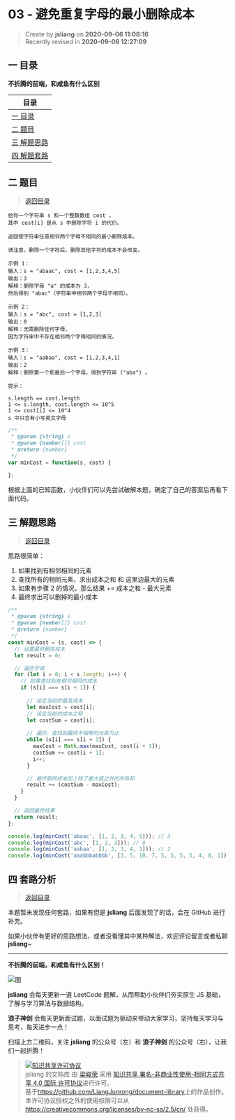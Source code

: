03 - 避免重复字母的最小删除成本
===

> Create by **jsliang** on **2020-09-06 11:08:16**  
> Recently revised in **2020-09-06 12:27:09**

## <a name="chapter-one" id="chapter-one"></a>一 目录

**不折腾的前端，和咸鱼有什么区别**

| 目录 |
| --- |
| [一 目录](#chapter-one) |
| <a name="catalog-chapter-two" id="catalog-chapter-two"></a>[二 题目](#chapter-two) |
| <a name="catalog-chapter-three" id="catalog-chapter-three"></a>[三 解题思路](#chapter-three) |
| <a name="catalog-chapter-four" id="catalog-chapter-four"></a>[四 解题套路](#chapter-four) |

## <a name="chapter-two" id="chapter-two"></a>二 题目

> [返回目录](#chapter-one)

```
给你一个字符串 s 和一个整数数组 cost ，
其中 cost[i] 是从 s 中删除字符 i 的代价。

返回使字符串任意相邻两个字母不相同的最小删除成本。

请注意，删除一个字符后，删除其他字符的成本不会改变。

示例 1：
输入：s = "abaac", cost = [1,2,3,4,5]
输出：3
解释：删除字母 "a" 的成本为 3，
然后得到 "abac"（字符串中相邻两个字母不相同）。

示例 2：
输入：s = "abc", cost = [1,2,3]
输出：0
解释：无需删除任何字母，
因为字符串中不存在相邻两个字母相同的情况。

示例 3：
输入：s = "aabaa", cost = [1,2,3,4,1]
输出：2
解释：删除第一个和最后一个字母，得到字符串 ("aba") 。

提示：

s.length == cost.length
1 <= s.length, cost.length <= 10^5
1 <= cost[i] <= 10^4
s 中只含有小写英文字母
```

```js
/**
 * @param {string} s
 * @param {number[]} cost
 * @return {number}
 */
var minCost = function(s, cost) {

};
```

根据上面的已知函数，小伙伴们可以先尝试破解本题，确定了自己的答案后再看下面代码。

## <a name="chapter-three" id="chapter-three"></a>三 解题思路

> [返回目录](#chapter-one)

思路很简单：

1. 如果找到有相邻相同的元素
2. 查找所有的相同元素，求出成本之和 和 这里边最大的元素
3. 如果有步骤 2 的情况，那么结果 += 成本之和 - 最大元素
4. 最终求出可以删掉的最小成本

```js
/**
 * @param {string} s
 * @param {number[]} cost
 * @return {number}
 */
const minCost = (s, cost) => {
  // 设置最终删除成本
  let result = 0;

  // 遍历字母
  for (let i = 0; i < s.length; i++) {
    // 如果查找到有相邻相同的成本
    if (s[i] === s[i + 1]) {
      
      // 设定当前的最高成本
      let maxCost = cost[i];
      // 设定当前的成本之和
      let costSum = cost[i];
      
      // 遍历，查找到最终不相等的元素为止
      while (s[i] === s[i + 1]) {
        maxCost = Math.max(maxCost, cost[i + 1]);
        costSum += cost[i + 1];
        i++;
      }

      // 最终删除成本加上除了最大值之外的所有和
      result += (costSum - maxCost);
    }
  }

  // 返回最终结果
  return result;
};

console.log(minCost('abaac', [1, 2, 3, 4, 5])); // 3
console.log(minCost('abc', [1, 2, 3])); // 0
console.log(minCost('aabaa', [1, 2, 3, 4, 1])); // 2
console.log(minCost('aaabbbabbbb', [3, 5, 10, 7, 5, 3, 5, 5, 4, 8, 1])); // 26 = 3 + 5 + 5 + 3 + 5 + 4 + 1
```

## <a name="chapter-four" id="chapter-four"></a>四 套路分析

> [返回目录](#chapter-one)

本题暂未发现任何套路，如果有但是 **jsliang** 后面发现了的话，会在 GitHub 进行补充。

如果小伙伴有更好的思路想法，或者没看懂其中某种解法，欢迎评论留言或者私聊 **jsliang**~

---

**不折腾的前端，和咸鱼有什么区别！**

![图](https://github.com/LiangJunrong/document-library/blob/master/public-repertory/img/z-index-small.png?raw=true)

**jsliang** 会每天更新一道 LeetCode 题解，从而帮助小伙伴们夯实原生 JS 基础，了解与学习算法与数据结构。

**浪子神剑** 会每天更新面试题，以面试题为驱动来带动大家学习，坚持每天学习与思考，每天进步一点！

扫描上方二维码，关注 **jsliang** 的公众号（左）和 **浪子神剑** 的公众号（右），让我们一起折腾！

> <a rel="license" href="http://creativecommons.org/licenses/by-nc-sa/4.0/"><img alt="知识共享许可协议" style="border-width:0" src="https://i.creativecommons.org/l/by-nc-sa/4.0/88x31.png" /></a><br /><span xmlns:dct="http://purl.org/dc/terms/" property="dct:title">jsliang 的文档库</span> 由 <a xmlns:cc="http://creativecommons.org/ns#" href="https://github.com/LiangJunrong/document-library" property="cc:attributionName" rel="cc:attributionURL">梁峻荣</a> 采用 <a rel="license" href="http://creativecommons.org/licenses/by-nc-sa/4.0/">知识共享 署名-非商业性使用-相同方式共享 4.0 国际 许可协议</a>进行许可。<br />基于<a xmlns:dct="http://purl.org/dc/terms/" href="https://github.com/LiangJunrong/document-library" rel="dct:source">https://github.com/LiangJunrong/document-library</a>上的作品创作。<br />本许可协议授权之外的使用权限可以从 <a xmlns:cc="http://creativecommons.org/ns#" href="https://creativecommons.org/licenses/by-nc-sa/2.5/cn/" rel="cc:morePermissions">https://creativecommons.org/licenses/by-nc-sa/2.5/cn/</a> 处获得。